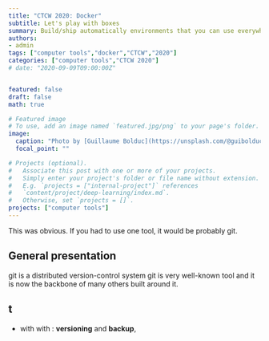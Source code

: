 ```yaml
---
title: "CTCW 2020: Docker"
subtitle: Let's play with boxes
summary: Build/ship automatically environments that you can use everywhere
authors:
- admin
tags: ["computer tools","docker","CTCW","2020"]
categories: ["computer tools","CTCW 2020"]
# date: "2020-09-09T09:00:00Z"


featured: false
draft: false
math: true

# Featured image
# To use, add an image named `featured.jpg/png` to your page's folder. 
image:
  caption: "Photo by [Guillaume Bolduc](https://unsplash.com/@guibolduc?utm_source=unsplash&amp;utm_medium=referral&amp;utm_content=creditCopyText) on [Unsplash](https://unsplash.com/)"
  focal_point: ""

# Projects (optional).
#   Associate this post with one or more of your projects.
#   Simply enter your project's folder or file name without extension.
#   E.g. `projects = ["internal-project"]` references 
#   `content/project/deep-learning/index.md`.
#   Otherwise, set `projects = []`.
projects: ["computer tools"]
---
```


This was obvious. If you had to use one tool, it would be probably git.

## General presentation

git is a distributed version-control system
git is very well-known tool and it is now the backbone of many others built around it.

## t

- <i class="fas fa-user-alt fa-2x" style="color:#4C4B4C"></i> with <i class="fas fa-laptop fa-2x" style="color:#4C4B4C"></i> with <i class="fas fa-at fa-2x" style="color:#4C4B4C"></i>: **versioning** and **backup**,